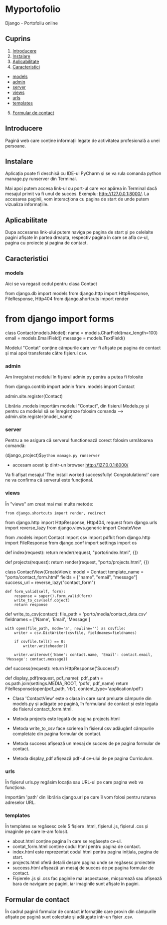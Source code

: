#  Myportofolio
Django - Portofoliu online


## Cuprins

1. [Introducere](#introduction)
2. [Instalare](#installation)
3. [Aplicabilitate](#usage)
4. [Caracteristici](#features)
  * [models](#models)
  * [admin](#admin)
  * [server](#server)
  * [views](#views)
  * [urls](#urls)
  * [templates](#templates)
5. [Formular de contact](#contactform)


## Introducere <a name="introduction"></a>

Pagină web care conține informații legate de activitatea profesională a unei persoane.

## Instalare <a name="installation"></a>

Aplicația poate fi deschisă cu IDE-ul PyCharm și se va rula comanda  python manage.py runserver din Terminal.

Mai apoi putem accesa link-ul cu port-ul care vor apărea în Terminal dacă mesajul primit va fi unul de succes. 
Exemplu: http://127.0.0.1:8000/. La accesarea paginii, vom interacționa cu pagina de start de unde putem vizualiza informațiile.

## Aplicabilitate <a name="usage"></a>

Dupa accesarea link-ului putem naviga pe pagina de start și pe celelalte pagini afișate în partea dreapta, respectiv pagina în care se afla cv-ul, pagina cu proiecte și pagina de contact.
## Caracteristici <a name="features"></a>
### models

Aici se va regasit codul pentru clasa Contact


from django.db import models
from django.http import HttpResponse, FileResponse, Http404
from django.shortcuts import render
# from django import forms


class Contact(models.Model):
    name = models.CharField(max_length=100)
    email = models.EmailField()
    message = models.TextField()


 
Modelul "Contat" conține câmpurile care vor fi afișate pe pagina de contact și mai apoi transferate către fișierul csv. 
### admin

Am înregistrat modelul în fișierul admin.py pentru a putea fi folosite

from django.contrib import admin
from .models import Contact

admin.site.register(Contact)


 Librăria .models importăm modelul "Contact", din fisierul Models.py și pentru ca modelul să se înregistreze folosim comanda --> admin.site.register(model_name)

### server

Pentru a ne asigura că serverul functionează corect folosim următoarea comandă:

(django_project)$`python manage.py runserver`

* accesam acest ip dintr-un browser http://127.0.0.1:8000/

Va fi afișat mesajul 'The install worked successfully! Congratulations!' care ne va confirma că serverul este funcțional.

### views

În "views" am creat mai mai multe metode:

	from django.shortcuts import render, redirect
from django.http import HttpResponse, Http404, request
from django.urls import reverse_lazy
from django.views.generic import CreateView

from .models import Contact
import csv
import pdfkit
from django.http import FileResponse
from django.conf import settings
import os


def index(request):
    return render(request, "porto/index.html", {})


def projects(request):
    return render(request, "porto/projects.html", {})


class ContactView(CreateView):
    model = Contact
    template_name = "porto/contact_form.html"
    fields = ["name", "email", "message"]
    success_url = reverse_lazy("contact_form")

    def form_valid(self, form):
        response = super().form_valid(form)
        write_to_csv(self.object)
        return response


def write_to_csv(contact):
    file_path = 'porto/media/contact_data.csv'
    fieldnames = ['Name', 'Email', 'Message']

    with open(file_path, mode='a', newline='') as csvfile:
        writer = csv.DictWriter(csvfile, fieldnames=fieldnames)

        if csvfile.tell() == 0:
            writer.writeheader()

        writer.writerow({'Name': contact.name, 'Email': contact.email, 'Message': contact.message})


def success(request):
    return HttpResponse('Success!')


def display_pdf(request, pdf_name):
    pdf_path = os.path.join(settings.MEDIA_ROOT, 'pdfs', pdf_name)
    return FileResponse(open(pdf_path, 'rb'), content_type='application/pdf')




* Clasa 'ContactView'  este o clasa în care sunt preluate câmpurle din models.py și adăgate pe pagină, în formularul de contact și este legata de fisierul contact_form.html.
  
* Metoda projects este legată de pagina projects.html

* Metoda write_to_csv face scrierea în fișierul csv adăugânf câmpurile completate din pagina formular de contact.
* Metoda success afișează un mesaj de succes de pe  pagina formular de contact.

* Metoda display_pdf afișează pdf-ul cv-ului de pe  pagina Curriculum.


### urls

 În fișierul urls.py regăsim locația sau URL-ul pe care pagina web va funcționa.


Importăm 'path' din librăria django.url pe care îl vom folosi pentru rutarea adreselor URL. 



### templates

În templates se regăsesc cele 5 fișiere .html, fișierul .js, fișierul .css și imaginile pe care le-am folosit.

 
* about.html conține pagina în care se regăsește cv-ul.
* contat_form.html conține codul html pentru pagina de contact.
* index.html este reprezentat codul html pentru pagina inițiala, pagina de start.
* projects.html  oferă detalii despre pagina unde se regăsesc proiectele
* success.html afișează un mesaj de succes de pe  pagina formular de contact.
* Fișierele .js și .css fac paginile mai aspectuase, micșorează sau afișează bara de navigare pe pagini, iar imaginile sunt afișate în pagini.



## Formular de contact <a name="contactform"></a>

În cadrul paginii formular de contact infornațiile care provin din câmpurile afișate pe pagină sunt colectate și adăugate intr-un fișier .csv.


